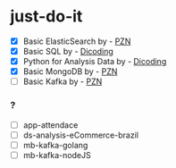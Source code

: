 # just-do-it

- [X] Basic ElasticSearch by - <a href="https://www.youtube.com/@ProgrammerZamanNow" target="_blank">PZN</a>
- [X] Basic SQL by - <a href="https://www.dicoding.com/academies/600/" target="_blank">Dicoding</a>
- [X] Python for Analysis Data by - <a href="https://www.dicoding.com/academies/555" target="_blank">Dicoding</a>
- [X] Basic MongoDB by - <a href="https://www.youtube.com/@ProgrammerZamanNow" target="_blank">PZN</a>
- [ ] Basic Kafka by - <a href="https://www.youtube.com/@ProgrammerZamanNow" target="_blank">PZN</a>

### ?
- [ ] app-attendace
- [ ] ds-analysis-eCommerce-brazil
- [ ] mb-kafka-golang
- [ ] mb-kafka-nodeJS
